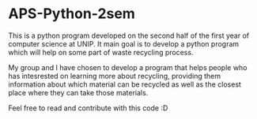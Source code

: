 # APS-Python-2sem

This is a python program developed on the second half of the first year of computer science at UNIP. It main goal is to develop a python program which will help on some part of waste recycling process.

My group and I have chosen to develop a program that helps people who has intesrested on learning more about recycling, providing them information about which material can be recycled as well as the closest place where they can take those materials. 

Feel free to read and contribute with this code :D
